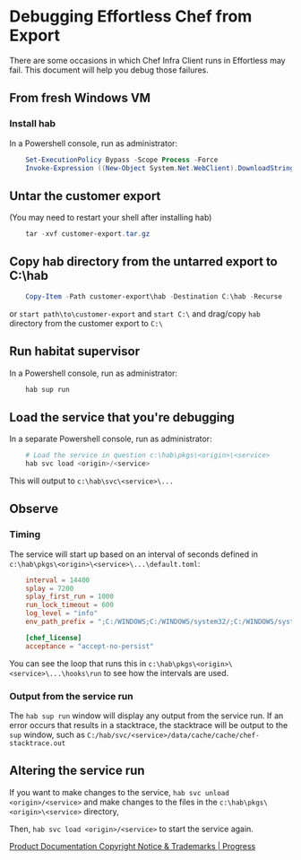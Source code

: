 # Debugging Effortless Chef from Export

There are some occasions in which Chef Infra Client runs in Effortless may fail. This document will help you debug those failures.

## From fresh Windows VM

### Install hab

In a Powershell console, run as administrator:

```powershell
    Set-ExecutionPolicy Bypass -Scope Process -Force
    Invoke-Expression ((New-Object System.Net.WebClient).DownloadString('https://raw.githubusercontent.com/habitat-sh/habitat/master/components/hab/install.ps1'))
```

## Untar the customer export
(You may need to restart your shell after installing hab)

```powershell
    tar -xvf customer-export.tar.gz
```

## Copy hab directory from the untarred export to C:\hab

```powershell
    Copy-Item -Path customer-export\hab -Destination C:\hab -Recurse
```

or `start path\to\customer-export` and `start C:\` and drag/copy `hab` directory from the customer export to `C:\`

## Run habitat supervisor

In a Powershell console, run as administrator:

```powershell
    hab sup run
```

## Load the service that you're debugging  

In a separate Powershell console, run as administrator:

```powershell
    # Load the service in question c:\hab\pkgs\<origin>\<service>
    hab svc load <origin>/<service> 
``` 

This will output to `c:\hab\svc\<service>\...`

## Observe

### Timing 
The service will start up based on an interval of seconds defined in `c:\hab\pkgs\<origin>\<service>\...\default.toml`:

```toml
    interval = 14400
    splay = 7200
    splay_first_run = 1000
    run_lock_timeout = 600
    log_level = "info"
    env_path_prefix = ";C:/WINDOWS;C:/WINDOWS/system32/;C:/WINDOWS/system32/WindowsPowerShell/v1.0;"

    [chef_license]
    acceptance = "accept-no-persist"
```

You can see the loop that runs this in `c:\hab\pkgs\<origin>\<service>\...\hooks\run` to see how the intervals are used.

### Output from the service run

The `hab sup run` window will display any output from the service run. If an error occurs that results in a stacktrace,
the stacktrace will be output to the `sup` window, such as `C:/hab/svc/<service>/data/cache/cache/chef-stacktrace.out`

## Altering the service run
If you want to make changes to the service, `hab svc unload <origin>/<service>` and make changes to the files in the `c:\hab\pkgs\<origin>\<service>` directory,

Then, `hab svc load <origin>/<service>` to start the service again.

[Product Documentation Copyright Notice & Trademarks | Progress](https://www.progress.com/legal/documentation-copyright)
